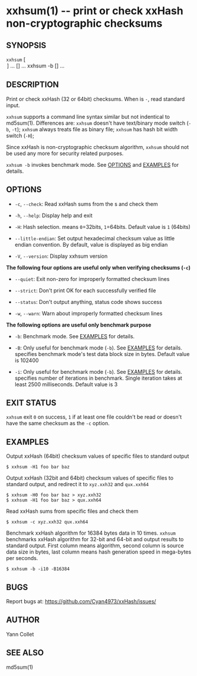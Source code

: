 xxhsum(1) -- print or check xxHash non-cryptographic checksums
==============================================================

SYNOPSIS
--------

`xxhsum` [<OPTION>] ... [<FILE>] ...<br/>
`xxhsum -b` [<OPTION>] ...

DESCRIPTION
-----------

Print or check xxHash (32 or 64bit) checksums.  When <FILE> is `-`, read
standard input.

`xxhsum` supports a command line syntax similar but not indentical to
md5sum(1).  Differences are: `xxhsum` doesn't have text/binary mode switch
(`-b`, `-t`);  `xxhsum` always treats file as binary file;  `xxhsum` has hash
bit width switch (`-H`);

Since xxHash is non-cryptographic checksum algorithm, `xxhsum` should not be
used any more for security related purposes.

`xxhsum -b` invokes benchmark mode. See [OPTIONS](#OPTIONS) and [EXAMPLES](#EXAMPLES) for details.

OPTIONS
-------

* `-c`, `--check`:
  Read xxHash sums from the <FILE>s and check them

* `-h`, `--help`:
  Display help and exit

* `-H`<HASHTYPE>:
  Hash selection.  <HASHTYPE> means `0`=32bits, `1`=64bits.
  Default value is `1` (64bits)

* `--little-endian`:
  Set output hexadecimal checksum value as little endian convention.
  By default, value is displayed as big endian

* `-V`, `--version`:
  Display xxhsum version

**The following four options are useful only when verifying checksums (`-c`)**

* `--quiet`:
  Exit non-zero for improperly formatted checksum lines

* `--strict`:
  Don't print OK for each successfully verified file

* `--status`:
  Don't output anything, status code shows success

* `-w`, `--warn`:
  Warn about improperly formatted checksum lines

**The following options are useful only benchmark purpose**

* `-b`:
  Benchmark mode.  See [EXAMPLES](#EXAMPLES) for details.

* `-B`<BLOCKSIZE>:
  Only useful for benchmark mode (`-b`). See [EXAMPLES](#EXAMPLES) for details.
  <BLOCKSIZE> specifies benchmark mode's test data block size in bytes.
  Default value is 102400

* `-i`<ITERATIONS>:
  Only useful for benchmark mode (`-b`). See [EXAMPLES](#EXAMPLES) for details.
  <ITERATIONS> specifies number of iterations in benchmark. Single iteration
  takes at least 2500 milliseconds. Default value is 3

EXIT STATUS
-----------

`xxhsum` exit `0` on success, `1` if at least one file couldn't be read or
doesn't have the same checksum as the `-c` option.

EXAMPLES
--------

Output xxHash (64bit) checksum values of specific files to standard output

    $ xxhsum -H1 foo bar baz

Output xxHash (32bit and 64bit) checksum values of specific files to standard
output, and redirect it to `xyz.xxh32` and `qux.xxh64`

    $ xxhsum -H0 foo bar baz > xyz.xxh32
    $ xxhsum -H1 foo bar baz > qux.xxh64

Read xxHash sums from specific files and check them

    $ xxhsum -c xyz.xxh32 qux.xxh64

Benchmark xxHash algorithm for 16384 bytes data in 10 times. `xxhsum`
benchmarks xxHash algorithm for 32-bit and 64-bit and output results to
standard output.  First column means algorithm, second column is source data
size in bytes, last column means hash generation speed in mega-bytes per
seconds.

    $ xxhsum -b -i10 -B16384

BUGS
----

Report bugs at: https://github.com/Cyan4973/xxHash/issues/

AUTHOR
------

Yann Collet

SEE ALSO
--------

md5sum(1)
